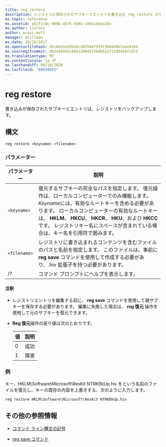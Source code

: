 ```yaml
---
title: reg restore
description: レジストリに保存されたサブキーとエントリを書き込む reg restore コマンドの参照記事です。
ms.topic: reference
ms.assetid: a51f1c0c-969b-4b76-930a-c8bb14dea26e
ms.author: lizross
author: eross-msft
manager: mtillman
ms.date: 10/16/2017
ms.openlocfilehash: d5c0e51ed3b16c2655647919f360a56b2aee6344
ms.sourcegitcommit: db2d46842c68813d043738d6523f13d8454fc972
ms.translationtype: MT
ms.contentlocale: ja-JP
ms.lasthandoff: 09/10/2020
ms.locfileid: "89639855"
---
```

# <a name="reg-restore"></a>reg restore

書き込みが保存されたサブキーとエントリは、レジストリをバックアップします。

## <a name="syntax"></a>構文

```
reg restore <keyname> <filename>
```

### <a name="parameters"></a>パラメーター

| パラメーター | 説明 |
|--|--|
| `<keyname>` | 復元するサブキーの完全なパスを指定します。 復元操作は、ローカルコンピューターでのみ機能します。 *Keyname*には、有効なルートキーを含める必要があります。 ローカルコンピューターの有効なルートキーは、 **HKLM**、 **HKCU**、 **HKCR**、 **HKU**、および **HKCC**です。 レジストリキー名にスペースが含まれている場合は、キー名を引用符で囲みます。 |
| `<filename>` | レジストリに書き込まれるコンテンツを含むファイルのパスと名前を指定します。 このファイルは、事前に **reg save** コマンドを使用して作成する必要があり、.hiv 拡張子を持つ必要があります。 |
| /? | コマンド プロンプトにヘルプを表示します。 |

#### <a name="remarks"></a>注釈

- レジストリエントリを編集する前に、 **reg save** コマンドを使用して親サブキーを保存する必要があります。 編集に失敗した場合は、 **reg 復元** 操作を使用して元のサブキーを復元できます。

- **Reg 復元**操作の戻り値は次のとおりです。

    | 値 | 説明 |
    |--|--|
    | 0 | 成功 |
    | 1 | 障害 |

### <a name="examples"></a>例

キー、HKLM\Software\Microsoft\ResKit NTRKBkUp.hiv をという名前のファイルを復元し、キーの既存の内容を上書きする、次のように入力します。

```
reg restore HKLM\Software\Microsoft\ResKit NTRKBkUp.hiv
```

## <a name="additional-references"></a>その他の参照情報

- [コマンド ライン構文の記号](command-line-syntax-key.md)

- [reg save コマンド](reg-save.md)
